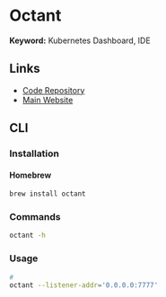 # Octant

**Keyword:** Kubernetes Dashboard, IDE

## Links

- [Code Repository](https://github.com/vmware-tanzu/octant)
- [Main Website](https://octant.dev/)

## CLI

### Installation

#### Homebrew

```sh
brew install octant
```

### Commands

```sh
octant -h
```

### Usage

```sh
#
octant --listener-addr='0.0.0.0:7777'
```
